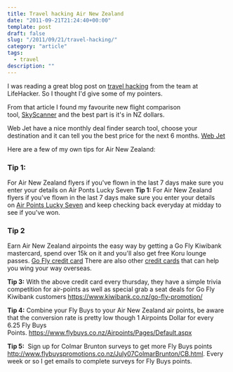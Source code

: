 ```yaml
---
title: Travel hacking Air New Zealand
date: "2011-09-21T21:24:40+00:00"
template: post
draft: false
slug: "/2011/09/21/travel-hacking/"
category: "article"
tags:
  - travel
description: ""
---
```


I was reading a great blog post on [travel hacking](http://lifehacker.com/5841147/the-ultimate-travel-hacking-guide) from the team at LifeHacker. So I thought I'd give some of my pointers.

From that article I found my favourite new flight comparison tool, [SkyScanner](http://www.skyscanner.co.nz/) and the best part is it's in NZ dollars.

Web Jet have a nice monthly deal finder search tool, choose your destination and it can tell you the best price for the next 6 months. [Web Jet](http://www.webjet.co.nz/)

Here are a few of my own tips for Air New Zealand:

### Tip 1:

For Air New Zealand flyers if you've flown in the last 7 days make sure you enter your details on Air Ponts Lucky Seven
**Tip 1:** For Air New Zealand flyers if you've flown in the last 7 days make sure you enter your details on [Air Points Lucky Seven](https://www.airpointsluckyseven.co.nz/) and keep checking back everyday at midday to see if you've won.

### Tip 2

Earn Air New Zealand airpoints the easy way by getting a Go Fly Kiwibank mastercard, spend over 15k on it and you'll also get free Koru lounge passes. [Go Fly credit card](http://www.kiwibank.co.nz/personal-banking/credit-cards/gofly/) There are also other [credit cards](http://www.airnewzealand.co.nz/airpoints-direct-earn-credit-card-comparison-table) that can help you wing your way overseas.

<strong>Tip 3:</strong> With the above credit card every thursday, they have a simple trivia competition for air-points as well as special grab a seat deals for Go Fly Kiwibank customers <a title="Go Fly promo" href="https://www.kiwibank.co.nz/go-fly-promotion/" target="_blank">https://www.kiwibank.co.nz/go-fly-promotion/</a>

<strong>Tip 4:</strong> Combine your Fly Buys to your Air New Zealand air points, be aware that the conversion rate is pretty low though 1 Airpoints Dollar for every 6.25 Fly Buys Points. <a title="Flybuys to Airpoints" href="https://www.flybuys.co.nz/Airpoints/Pages/Default.aspx" target="_blank">https://www.flybuys.co.nz/Airpoints/Pages/Default.aspx</a>

<strong>Tip 5:</strong>  Sign up for Colmar Brunton surveys to get more Fly Buys points <a title="All the details about signing up for surveys" href="http://www.flybuyspromotions.co.nz/July07ColmarBrunton/CB.html" target="_blank">http://www.flybuyspromotions.co.nz/July07ColmarBrunton/CB.html</a>. Every week or so I get emails to complete surveys for Fly Buys points.
